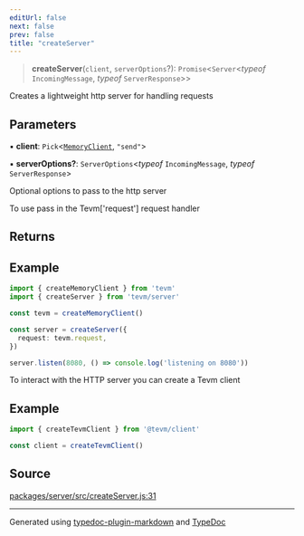 ```yaml
---
editUrl: false
next: false
prev: false
title: "createServer"
---
```


> **createServer**(`client`, `serverOptions`?): `Promise`\<`Server`\<*typeof* `IncomingMessage`, *typeof* `ServerResponse`\>\>

Creates a lightweight http server for handling requests

## Parameters

▪ **client**: `Pick`\<[`MemoryClient`](/reference/tevm/memory-client/type-aliases/memoryclient/), `"send"`\>

▪ **serverOptions?**: `ServerOptions`\<*typeof* `IncomingMessage`, *typeof* `ServerResponse`\>

Optional options to pass to the http server

To use pass in the Tevm['request'] request handler

## Returns

## Example

```typescript
import { createMemoryClient } from 'tevm'
import { createServer } from 'tevm/server'

const tevm = createMemoryClient()

const server = createServer({
  request: tevm.request,
})

server.listen(8080, () => console.log('listening on 8080'))
```
To interact with the HTTP server you can create a Tevm client

## Example

```typescript
import { createTevmClient } from '@tevm/client'

const client = createTevmClient()
```

## Source

[packages/server/src/createServer.js:31](https://github.com/evmts/tevm-monorepo/blob/main/packages/server/src/createServer.js#L31)

***
Generated using [typedoc-plugin-markdown](https://www.npmjs.com/package/typedoc-plugin-markdown) and [TypeDoc](https://typedoc.org/)
